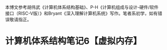 本博文参考胡伟武《计算机体系结构基础》、P-H《计算机组成与设计-硬件/软件接口（RISC-V版）》和Bryant《深入理解计算机系统》写作。笔者系初学，如有错误敬请指正。

# 计算机体系结构笔记6【虚拟内存】
